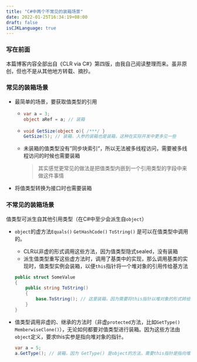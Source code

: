 ```yaml
---
title: "C#中两个不常见的装箱场景"
date: 2022-01-25T16:34:19+08:00
draft: false
isCJKLanguage: true
---
```


### 写在前面

本篇博客内容全部出自《CLR via C#》第四版，由我自己阅读整理而来。虽非原创，但也不是从其他地方转载、摘抄。



### 常见的装箱场景

- 最简单的场景，要获取值类型的引用

  - ```csharp
    var a = 3;
    object aRef = a; // 装箱
    ```
    
  - ```csharp
    void GetSize(object o){ /***/ }
    GetSize(5); // 装箱，入参的装箱也是装箱，这种在实际开发中更多见一些
    ```
    
  - 未装箱的值类型没有”同步块索引“，所以无法被多线程访问，需要被多线程访问的时候也需要装箱

    > 其实感觉更常见的做法是把值类型内嵌到一个引用类型的字段中来做这件事情

- 将值类型转换为接口时也需要装箱

### 不常见的装箱场景

值类型可派生自其他引用类型（在C#中至少会派生自`object`）

- `object`的虚方法`Equals()` `GetHashCode()` `ToString()` 是可以在值类型中调用的。

  - CLR以非虚的形式调用这些方法，因为值类型隐式sealed，没有装箱
  - 派生值类型重写这些虚方法时，调用了基类中的实现，那么调用基类的实现时，值类型实例会装箱，以便`this`指针将一个堆对象的引用传给基方法
  
  ```csharp
  public struct SomeValue 
  {
      public string ToString()
      {
          base.ToString(); // 这里装箱，因为需要将this指针以堆对象的形式转给基方法
      }
  }
  ```
  
- 值类型调用非虚的、继承的方法时（非虚`protected`方法，比如`GetType()` `MemberwiseClone()`），无论如何都要对值类型进行装箱。因为这些方法由`object`定义，要求this实参是指向堆对象的指针。

  ```csharp
  var a = 5;
  a.GetType(); // 装箱，因为 GetType() 是object的方法，需要this指针是指向堆对象
  ```
  
  
